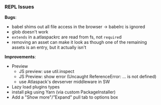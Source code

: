 ### REPL Issues

**Bugs**:

- babel shims out all file access in the browser -> babelrc is ignored
- glob doesn't work
- `extends` in a.atlaspackrc are read from fs, not `require`d
- removing an asset can make it look as though one of the remaining assets is an entry, but it actually isn't

**Improvements**:

- Preview
  - JS preview: use util.inspect
  - JS Preview: show error (Uncaught ReferenceError: ... is not defined)
  - use Atlaspack's devserver middleware in SW
- Lazy load plugins types
- install pkg using Yarn (via custom PackageInstaller)
- Add a "Show more"/”Expand" pull tab to options box
